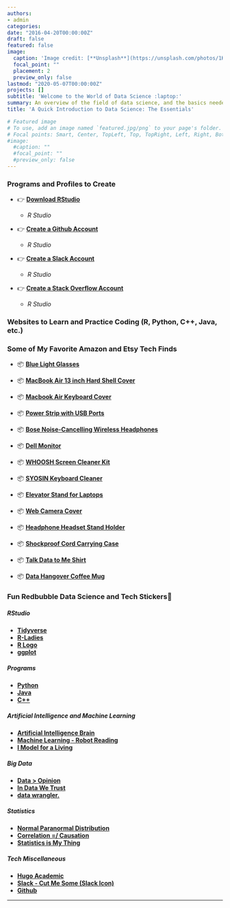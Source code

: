 ```yaml
---
authors:
- admin
categories:
date: "2016-04-20T00:00:00Z"
draft: false  
featured: false 
image:
  caption: 'Image credit: [**Unsplash**](https://unsplash.com/photos/1K6IQsQbizI)'
  focal_point: ""
  placement: 2
  preview_only: false 
lastmod: "2020-05-07T00:00:00Z"
projects: []
subtitle: 'Welcome to the World of Data Science :laptop:'
summary: An overview of the field of data science, and the basics needed to be successful.
title: 'A Quick Introduction to Data Science: The Essentials'

# Featured image
# To use, add an image named `featured.jpg/png` to your page's folder.
# Focal points: Smart, Center, TopLeft, Top, TopRight, Left, Right, BottomLeft, Bottom, BottomRight.
#image:
  #caption: ""
  #focal_point: ""
  #preview_only: false
---  
```

  
  
### **Programs and Profiles to Create**

- 👉 [**Download RStudio**](https://www.r-project.org/)
   - *R Studio*


- 👉 [**Create a Github Account**](https://github.com/)
   - *R Studio*
  
  
- 👉 [**Create a Slack Account**](https://slack.com/)
   - *R Studio*
   
- 👉 [**Create a Stack Overflow Account**](https://stackoverflow.com/)
   - *R Studio*  
  
  
  
### **Websites to Learn and Practice Coding (R, Python, C++, Java, etc.)**
  
  
  
  
### **Some of My Favorite Amazon and Etsy Tech Finds**
  - 📦 [**Blue Light Glasses**](https://www.amazon.com/TIJN-Blocking-Glasses-Eyeglasses-Computer/dp/B07FYD6ZDC/ref=redir_mobile_desktop?ie=UTF8&aaxitk=yzrsPXZnAQn1VUPK3xIQ6Q&hsa_cr_id=5683626340601&ref_=sb_s_sparkle)
  
  - 📦 [**MacBook Air 13 inch Hard Shell Cover**](https://www.amazon.com/UESWILL-Soft-Touch-2008-2017-Microfibre-Cleaning/dp/B071YC3HZ7/ref=sr_1_2?dchild=1&keywords=laptop+covers&qid=1588169566&sr=8-2)
  
  - 📦 [**Macbook Air Keyboard Cover**](https://www.amazon.com/MOSISO-Keyboard-Silicone-Compatible-MacBook/dp/B01GJO99DY/ref=sr_1_1_sspa?dchild=1&keywords=keyboard+covers+macbook+air&qid=1588169680&sr=8-1-spons&psc=1&spLa=ZW5jcnlwdGVkUXVhbGlmaWVyPUEzUUpEWFNRNUhCTEhLJmVuY3J5cHRlZElkPUEwNDkyMTM5Mk9BT1AyUFhPQ0RFTSZlbmNyeXB0ZWRBZElkPUExMDE2NjU4MkpHTVpQTDA5UFhUUSZ3aWRnZXROYW1lPXNwX2F0ZiZhY3Rpb249Y2xpY2tSZWRpcmVjdCZkb05vdExvZ0NsaWNrPXRydWU=)
  
  - 📦 [**Power Strip with USB Ports**](https://www.amazon.com/Anker-PowerPort-Overload-Protection-Ultra-Compact/dp/B07D25RSWX/ref=sr_1_4?crid=3IIO7563TTA6X&dchild=1&keywords=power+strip+with+usb+ports&qid=1588169446&sprefix=power+strip+with%2Caps%2C221&sr=8-4)
  
  - 📦 [**Bose Noise-Cancelling Wireless Headphones**](https://www.amazon.com/Bose-QuietComfort-Wireless-Headphones-Cancelling/dp/B0756CYWWD/ref=sr_1_3?dchild=1&keywords=Bose+Wireless+Headphones&qid=1588169710&sr=8-3)
  
  - 📦 [**Dell Monitor**](https://www.amazon.com/Dell-SE2419Hx-23-8-1920x1080-Monitor/dp/B07HKV5RLG/ref=sr_1_3?dchild=1&keywords=dell+monitor&qid=1588169746&sr=8-3)
  
  - 📦 [**WHOOSH Screen Cleaner Kit**](https://www.amazon.com/WHOOSH-Screen-Cleaner-Kit-Smartphones/dp/B07BVZ4TN7/ref=sr_1_1_sspa?crid=39NCWTS0FD3SL&dchild=1&keywords=whoosh+screen+cleaner+kit&qid=1588169773&sprefix=whoosh+screen%2Caps%2C161&sr=8-1-spons&psc=1&spLa=ZW5jcnlwdGVkUXVhbGlmaWVyPUExNUFPWUlQVDFQUElDJmVuY3J5cHRlZElkPUEwNzczNTAwMkpZUFFVU1FRNlZaSCZlbmNyeXB0ZWRBZElkPUEwMzA1MzQ3MzVOVUtaWkMxOVM5SSZ3aWRnZXROYW1lPXNwX2F0ZiZhY3Rpb249Y2xpY2tSZWRpcmVjdCZkb05vdExvZ0NsaWNrPXRydWU=)
  
  - 📦 [**SYOSIN Keyboard Cleaner**](https://www.amazon.com/SYOSIN-Keyboard-Universal-Cleaning-Calculators/dp/B07R4LPW37/ref=sr_1_8?dchild=1&keywords=keyboard+cleaner&qid=1588169803&sr=8-8)
  
  - 📦 [**Elevator Stand for Laptops**](https://www.amazon.com/Ergonomic-Compatible-Notebook-Soundance-LS1/dp/B07D74DT3B/ref=sr_1_2?crid=29FS7TFU0QY7P&dchild=1&keywords=elevator+stand+laptop&qid=1588169879&sprefix=Elevator+stand+%2Caps%2C157&sr=8-2)
  
  - 📦 [**Web Camera Cover**](https://www.amazon.com/Laptop-CloudValley-Ultra-Thin-MacBook-Protect/dp/B079MCPJGH/ref=sr_1_1_sspa?dchild=1&keywords=web+camera+cover&qid=1588169898&sr=8-1-spons&psc=1&spLa=ZW5jcnlwdGVkUXVhbGlmaWVyPUExMlpMN01XVzhYSjlHJmVuY3J5cHRlZElkPUEwMzUxNjc3MVVXVUQ5MVRMNlZGNCZlbmNyeXB0ZWRBZElkPUEwMjE1ODY4MlNWMzNFMUdNWEZMVSZ3aWRnZXROYW1lPXNwX2F0ZiZhY3Rpb249Y2xpY2tSZWRpcmVjdCZkb05vdExvZ0NsaWNrPXRydWU=)
  
  - 📦 [**Headphone Headset Stand Holder**](https://www.amazon.com/Headphone-6amLifestyle-Headphones-Adjustable-Black%EF%BC%88Patented%EF%BC%89/dp/B07TH8XWM5/ref=sr_1_4?dchild=1&keywords=headphone+handset+holder&qid=1588169924&sr=8-4)
  
  - 📦 [**Shockproof Cord Carrying Case**](https://www.amazon.com/iMangoo-Shockproof-Protective-Resistant-Organizer/dp/B01M66RT22/ref=sr_1_2?dchild=1&keywords=shockproof+Cord+Carring+Case&qid=1588169964&sr=8-2)
  
  - 📦 [**Talk Data to Me Shirt**](https://www.etsy.com/listing/610550859/talk-data-to-me-unisex-shirt-data?ga_order=most_relevant&ga_search_type=all&ga_view_type=gallery&ga_search_query=talk+data+to+me&ref=sr_gallery-1-2&organic_search_click=1&col=1)
  
  - 📦 [**Data Hangover Coffee Mug**](https://www.etsy.com/listing/717297993/data-analyst-mug-data-science-data-nerd?ga_order=most_relevant&ga_search_type=all&ga_view_type=gallery&ga_search_query=data+science+mug&ref=sr_gallery-1-3&organic_search_click=1&pro=1&frs=1)
  
  
### **Fun Redbubble Data Science and Tech Stickers**🤩
##### *RStudio*
  - [**Tidyverse**](https://www.redbubble.com/i/sticker/R-Tydiverse-Logo-by-James9834/33554116.EJUG5)
  - [**R-Ladies**](https://www.redbubble.com/i/sticker/R-Ladies-Logo-by-James9834/33595970.EJUG5)
  - [**R Logo**](https://www.redbubble.com/i/sticker/R-Language-Logo-by-James9834/30972015.EJUG5)
  - [**ggplot**](https://www.redbubble.com/i/sticker/R-Language-Logo-by-James9834/30972015.EJUG5)
  
##### *Programs* 
  - [**Python**](https://www.redbubble.com/i/sticker/Python-by-curro/20830471.EJUG5)
  - [**Java**](https://www.redbubble.com/i/sticker/Java-Logo-by-James9834/30327212.EJUG5)
  - [**C++**](https://www.redbubble.com/i/sticker/C-by-gaman/22250690.EJUG5)

##### *Artificial Intelligence and Machine Learning*
  - [**Artificial Intelligence Brain**](ttps://www.redbubble.com/i/sticker/AI-Artificial-Intelligence-by-coderman/29055960.EJUG5)
  - [**Machine Learning - Robot Reading**](https://www.redbubble.com/i/sticker/machine-learning-by-FunnyGrief/28872465.EJUG5)
  - [**I Model for a Living**](https://www.redbubble.com/i/sticker/I-model-for-a-living-by-ohellooo/31024131.EJUG5)

##### *Big Data*
  - [**Data > Opinion**](https://www.redbubble.com/i/sticker/data-science-opinion-by-FunnyGrief/37060800.EJUG5)
  - [**In Data We Trust**](https://www.redbubble.com/i/sticker/In-Data-We-Trust-Data-Scientist-Gift-by-yeoys/36469916.EJUG5)
  - [**data wrangler.**](https://www.redbubble.com/i/sticker/Data-Wrangler-Orange-by-munchgifts/30614726.EJUG5)
      
##### *Statistics*
  - [**Normal Paranormal Distribution**](https://www.redbubble.com/i/sticker/Normal-Paranormal-Distribution-by-Dreambase/19202537.EJUG5)
  - [**Correlation =/ Causation**](https://www.redbubble.com/i/sticker/Correlation-is-not-Causation-by-depresident/20380569.EJUG5)
  - [**Statistics is My Thing**](https://www.redbubble.com/i/sticker/Statistics-Is-My-Thing-by-supernova23/10939750.EJUG5)

##### *Tech Miscellaneous*
  - [**Hugo Academic**](https://www.redbubble.com/i/sticker/Academic-by-neutreno/34387919.EJUG5)
  - [**Slack - Cut Me Some (Slack Icon)**](https://www.redbubble.com/i/sticker/Cut-me-some-Slack-by-ienjoydogs/28922303.EJUG5)
  - [**Github**](https://www.redbubble.com/i/sticker/GitHub-The-world-s-leading-software-development-platform-by-MikelEiza/43019947.EJUG5)
---
